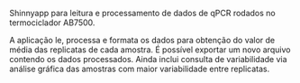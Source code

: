 Shinnyapp para leitura e processamento de dados de qPCR rodados no termociclador AB7500.  
  
A aplicação le, processa e formata os dados para obtenção do valor de média das replicatas de cada amostra. É possível exportar um novo arquivo contendo os dados processados. Ainda inclui consulta de variabilidade via análise gráfica das amostras com maior variabilidade entre replicatas.
